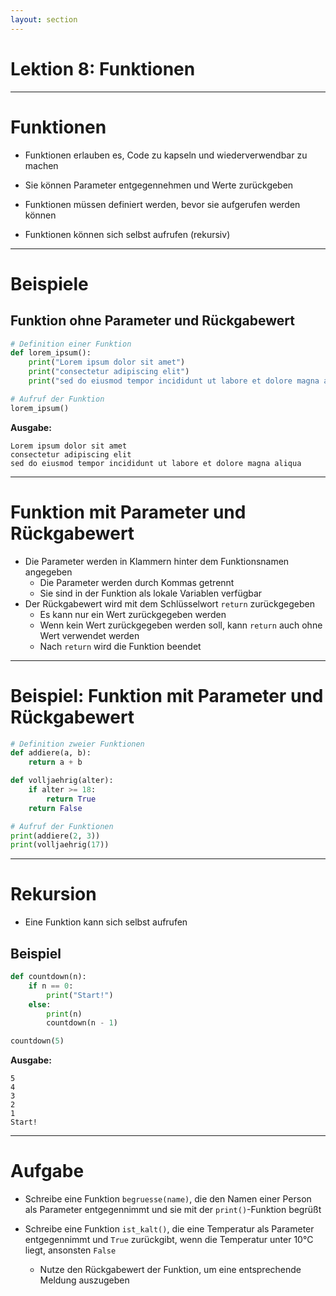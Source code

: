 ```yaml
---
layout: section
---
```


# Lektion 8: Funktionen

---

# Funktionen

- Funktionen erlauben es, Code zu kapseln und wiederverwendbar zu machen
- Sie können Parameter entgegennehmen und Werte zurückgeben

- Funktionen müssen definiert werden, bevor sie aufgerufen werden können 
- Funktionen können sich selbst aufrufen (rekursiv)

---

# Beispiele

## Funktion ohne Parameter und Rückgabewert

```python
# Definition einer Funktion
def lorem_ipsum():
    print("Lorem ipsum dolor sit amet")
    print("consectetur adipiscing elit")
    print("sed do eiusmod tempor incididunt ut labore et dolore magna aliqua")

# Aufruf der Funktion
lorem_ipsum()
```

**Ausgabe:**

```
Lorem ipsum dolor sit amet
consectetur adipiscing elit
sed do eiusmod tempor incididunt ut labore et dolore magna aliqua
```

---

# Funktion mit Parameter und Rückgabewert

- Die Parameter werden in Klammern hinter dem Funktionsnamen angegeben
  - Die Parameter werden durch Kommas getrennt
  - Sie sind in der Funktion als lokale Variablen verfügbar
- Der Rückgabewert wird mit dem Schlüsselwort `return` zurückgegeben
  - Es kann nur ein Wert zurückgegeben werden
  - Wenn kein Wert zurückgegeben werden soll, kann `return` auch ohne Wert verwendet werden
  - Nach `return` wird die Funktion beendet

---

# Beispiel: Funktion mit Parameter und Rückgabewert

```python
# Definition zweier Funktionen
def addiere(a, b):
    return a + b

def volljaehrig(alter):
    if alter >= 18:
        return True
    return False

# Aufruf der Funktionen
print(addiere(2, 3))
print(volljaehrig(17))
```

---

# Rekursion 

- Eine Funktion kann sich selbst aufrufen

## Beispiel

```python
def countdown(n):
    if n == 0:
        print("Start!")
    else:
        print(n)
        countdown(n - 1)

countdown(5)
```

**Ausgabe:**

```
5
4
3
2
1
Start!
```

---

# Aufgabe 

- Schreibe eine Funktion `begruesse(name)`, die den Namen einer Person als Parameter entgegennimmt und sie mit der `print()`-Funktion begrüßt

- Schreibe eine Funktion `ist_kalt()`, die eine Temperatur als Parameter entgegennimmt und `True` zurückgibt, wenn die Temperatur unter 10°C liegt, ansonsten `False`
  - Nutze den Rückgabewert der Funktion, um eine entsprechende Meldung auszugeben